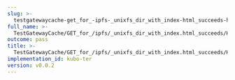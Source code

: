 ```yaml
---
slug: >-
  testgatewaycache-get_for_-ipfs-_unixfs_dir_with_index-html_succeeds-header_etag
full_name: >-
  TestGatewayCache/GET_for_/ipfs/_unixfs_dir_with_index.html_succeeds/Header_Etag
outcome: pass
title: >-
  TestGatewayCache/GET_for_/ipfs/_unixfs_dir_with_index.html_succeeds/Header_Etag
implementation_id: kubo-ter
version: v0.0.2
---
```



